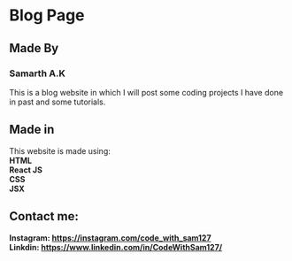 # Blog Page
## Made By
### Samarth A.K
This is a blog website in which I will post some coding projects I have done in past and some tutorials. 
## Made in 
This website is made using:
<br>
<b> HTML <b>
<br>
<b> React JS</b>
<br>
<b> CSS </b>
<br>
<b> JSX </b>
## Contact me:
<b>Instagram:</b> https://instagram.com/code_with_sam127
<br>
<b>Linkdin:</b> https://www.linkedin.com/in/CodeWithSam127/
